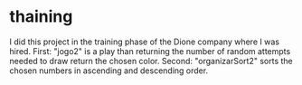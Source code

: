 # thaining
I did this project in the training phase of the Dione company where I was hired. First: "jogo2" is a play than returning the number of random attempts needed  to draw return the chosen color. Second: "organizarSort2" sorts the chosen numbers in ascending and descending  order.
